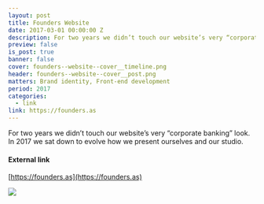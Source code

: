 ```yaml
---
layout: post
title: Founders Website
date: 2017-03-01 00:00:00 Z
description: For two years we didn’t touch our website’s very “corporate banking” look. In 2017 we sat down to evolve how we present ourselves and our studio.
preview: false
is_post: true
banner: false
cover: founders--website--cover__timeline.png
header: founders--website--cover__post.png
matters: Brand identity, Front-end development
period: 2017
categories:
  - link
link: https://founders.as
---
```


For two years we didn’t touch our website’s very “corporate banking” look. In 2017 we sat down to evolve how we present ourselves and our studio.

#### External link

[https://founders.as](https://founders.as)

![](../../assets/images/posts/founders--website--content--0.png)
